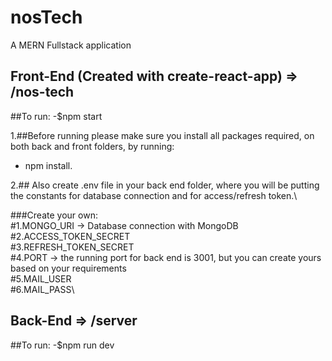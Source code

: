 # nosTech

A MERN Fullstack application

## Front-End (Created with create-react-app) => /nos-tech
 
   ##To run:
   -$npm start
   
1.##Before running please make sure you install all packages required, 
  on both back and front folders, by running:
  - npm install.

2.## Also create .env file in your back end folder, where you will be putting
     the constants for database connection and for access/refresh token.\
     
  ###Create your own:\
     #1.MONGO_URI -> Database connection with MongoDB\
     #2.ACCESS_TOKEN_SECRET\
     #3.REFRESH_TOKEN_SECRET\
     #4.PORT -> the running port for back end is 3001, but you can create yours based on your requirements\
     #5.MAIL_USER\
     #6.MAIL_PASS\
 
## Back-End => /server

   ##To run:
   -$npm run dev
